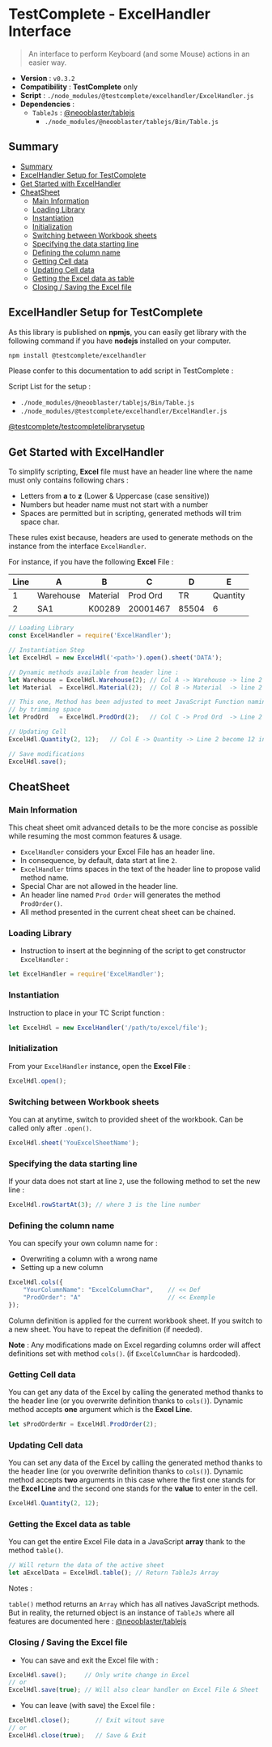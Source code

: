 # TestComplete - ExcelHandler Interface

> An interface to perform Keyboard (and some Mouse) actions in an easier way.

* **Version** : ``v0.3.2``
* **Compatibility** : **TestComplete** only
* **Script** : ``./node_modules/@testcomplete/excelhandler/ExcelHandler.js``
* **Dependencies** :
    * ``TableJs`` : [@neooblaster/tablejs](https://www.npmjs.com/package/@neooblaster/tablejs)
        * ``./node_modules/@neooblaster/tablejs/Bin/Table.js``



## Summary

[](BeginSummary)
* [Summary](#summary)
* [ExcelHandler Setup for TestComplete](#excelhandler-setup-for-testcomplete)
* [Get Started with ExcelHandler](#get-started-with-excelhandler)
* [CheatSheet](#cheatsheet)
    * [Main Information](#main-information)
    * [Loading Library](#loading-library)
    * [Instantiation](#instantiation)
    * [Initialization](#initialization)
    * [Switching between Workbook sheets](#switching-between-workbook-sheets)
    * [Specifying the data starting line](#specifying-the-data-starting-line)
    * [Defining the column name](#defining-the-column-name)
    * [Getting Cell data](#getting-cell-data)
    * [Updating Cell data](#updating-cell-data)
    * [Getting the Excel data as table](#getting-the-excel-data-as-table)
    * [Closing / Saving the Excel file](#closing-saving-the-excel-file)
[](EndSummary)



## ExcelHandler Setup for TestComplete

As this library is published on **npmjs**,
you can easily get library with the following command
if you have **nodejs** installed on your computer.

````bash
npm install @testcomplete/excelhandler
````

Please confer to this documentation to add script in TestComplete :

Script List for the setup :

* ``./node_modules/@neooblaster/tablejs/Bin/Table.js``
* ``./node_modules/@testcomplete/excelhandler/ExcelHandler.js``

[@testcomplete/testcompletelibrarysetup](https://www.npmjs.com/package/@testcomplete/testcompletelibrarysetup)



## Get Started with ExcelHandler

To simplify scripting, 
**Excel** file must have an header line
where the name must only contains following chars :

- Letters from **a** to **z** (Lower & Uppercase (case sensitive))
- Numbers but header name must not start with a number
- Spaces are permitted but in scripting, generated methods will trim space char.

These rules exist because, headers are used to generate methods on the instance
from the interface ``ExcelHandler``.

For instance, if you have the following **Excel** File :

| Line | A | B | C | D | E |
|---|---|---|---|---|---|
| 1 | Warehouse | Material | Prod Ord | TR | Quantity |
| 2 | SA1 | K00289 | 20001467 | 85504 | 6 |
 
````js
// Loading Library
const ExcelHandler = require('ExcelHandler');

// Instantiation Step
let ExcelHdl = new ExcelHdl('<path>').open().sheet('DATA');

// Dynamic methods available from header line :
let Warehouse = ExcelHdl.Warehouse(2); // Col A -> Warehouse -> line 2 = SA1
let Material  = ExcelHdl.Material(2);  // Col B -> Material  -> line 2 = K00289

// This one, Method has been adjusted to meet JavaScript Function naming convention rule
// by trimming space
let ProdOrd   = ExcelHdl.ProdOrd(2);   // Col C -> Prod Ord  -> Line 2 = 20001467

// Updating Cell
ExcelHdl.Quantity(2, 12);   // Col E -> Quantity -> Line 2 become 12 instead of 6

// Save modifications
ExcelHdl.save();
````



## CheatSheet

### Main Information

This cheat sheet omit advanced details to be the more concise as 
possible while resuming the most common features & usage.

* ``ExcelHandler`` considers your Excel File has an header line.
* In consequence, by default, data start at line ``2``.
* ``ExcelHandler`` trims spaces in the text of the header line to
propose valid method name.
* Special Char are not allowed in the header line.
* An header line named ``Prod Order`` will generates the method
``ProdOrder()``.
* All method presented in the current cheat sheet can be chained.



### Loading Library

* Instruction to insert at the beginning of the script to get
constructor ``ExcelHandler`` :

````js
let ExcelHandler = require('ExcelHandler');
````


### Instantiation

Instruction to place in your TC Script function :

````js
let ExcelHdl = new ExcelHandler('/path/to/excel/file');
````



### Initialization

From your ``ExcelHandler`` instance, open the **Excel File** : 

````js
ExcelHdl.open();
````



### Switching between Workbook sheets

You can at anytime, switch to provided sheet of the workbook.
Can be called only after ``.open()``.

````js
ExcelHdl.sheet('YouExcelSheetName');
````



### Specifying the data starting line

If your data does not start at line ``2``,
use the following method to set the new line :

````js
ExcelHdl.rowStartAt(3); // where 3 is the line number
````



### Defining the column name

You can specify your own column name for :

* Overwriting a column with a wrong name 
* Setting up a new column

````js
ExcelHdl.cols({
    "YourColumnName": "ExcelColumnChar",    // << Def
    "ProdOrder": "A"                        // << Exemple
});
````

Column definition is applied for the current workbook sheet.
If you switch to a new sheet. You have to repeat 
the definition (if needed).

**Note** : Any modifications made on Excel regarding columns order will 
affect definitions set with method ``cols()``.
(if `ExcelColumnChar` is hardcoded). 



### Getting Cell data

You can get any data of the Excel by calling the generated
method thanks to the header line (or you overwrite definition
thanks to `cols()`). Dynamic method accepts **one** argument which
is the **Excel Line**.

````js
let sProdOrderNr = ExcelHdl.ProdOrder(2);
````



### Updating Cell data

You can set any data of the Excel by calling the generated
method thanks to the header line (or you overwrite definition
thanks to `cols()`). 
Dynamic method accepts **two** arguments in this case where
the first one stands for the **Excel Line** and the second one stands for the
**value** to enter in the cell.

````js
ExcelHdl.Quantity(2, 12);
````



### Getting the Excel data as table

You can get the entire Excel File data in a JavaScript **array**
thank to the method ``table()``.

````js
// Will return the data of the active sheet
let aExcelData = ExcelHdl.table(); // Return TableJs Array
````

Notes :

``table()`` method returns an `Array` which has all natives JavaScript methods.
But in reality, the returned object is an instance of ``TableJs`` 
where all features are
documented here : [@neooblaster/tablejs](https://www.npmjs.com/package/@neooblaster/tablejs)



### Closing / Saving the Excel file

* You can save and exit the Excel file with :

````js
ExcelHdl.save();     // Only write change in Excel
// or
ExcelHdl.save(true); // Will also clear handler on Excel File & Sheet
````

* You can leave (with save) the Excel file :

````js
ExcelHdl.close();       // Exit witout save
// or
ExcelHdl.close(true);   // Save & Exit
````